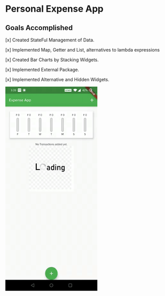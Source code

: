 # Personal Expense App

## Goals Accomplished
[x] Created StateFul Management of Data.

[x] Implemented Map, Getter and List, alternatives to lambda expressions

[x] Created Bar Charts by Stacking Widgets.

[x] Implemented External Package.

[x] Implemented Alternative and Hidden Widgets.

![Personal Expense](README_assets/app_display.gif)
